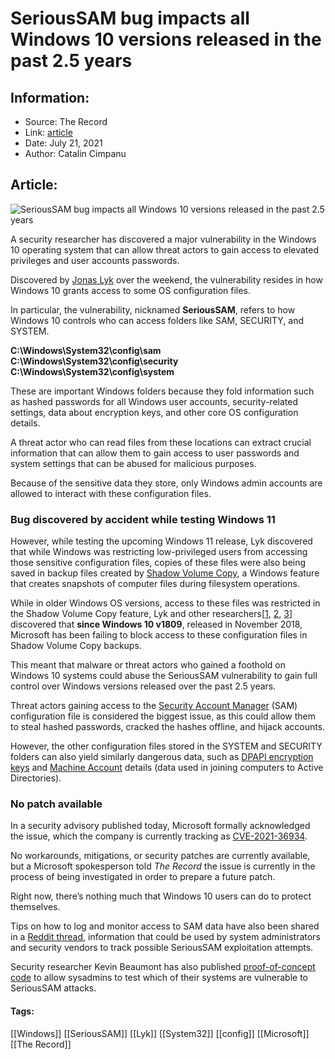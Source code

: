# SeriousSAM bug impacts all Windows 10 versions released in the past 2.5 years
### 

## Information:
+ Source: The Record
+ Link: [article](https://therecord.media/serioussam-bug-impacts-all-windows-10-versions-released-in-the-past-2-5-years/)
+ Date: July 21, 2021
+ Author: Catalin Cimpanu


## Article:
![SeriousSAM bug impacts all Windows 10 versions released in the past 2.5 years](https://therecord.media/wp-content/uploads/2021/06/Windows-logo-1-e1626378197804.jpg)

A security researcher has discovered a major vulnerability in the Windows 10 operating system that can allow threat actors to gain access to elevated privileges and user accounts passwords.


Discovered by [Jonas Lyk](https://twitter.com/jonasLyk/status/1417205166172950531) over the weekend, the vulnerability resides in how Windows 10 grants access to some OS configuration files.


In particular, the vulnerability, nicknamed **SeriousSAM**, refers to how Windows 10 controls who can access folders like SAM, SECURITY, and SYSTEM.


**C:\Windows\System32\config\sam  
C:\Windows\System32\config\security  
C:\Windows\System32\config\system**


These are important Windows folders because they fold information such as hashed passwords for all Windows user accounts, security-related settings, data about encryption keys, and other core OS configuration details.


A threat actor who can read files from these locations can extract crucial information that can allow them to gain access to user passwords and system settings that can be abused for malicious purposes.


Because of the sensitive data they store, only Windows admin accounts are allowed to interact with these configuration files.


### Bug discovered by accident while testing Windows 11


However, while testing the upcoming Windows 11 release, Lyk discovered that while Windows was restricting low-privileged users from accessing those sensitive configuration files, copies of these files were also being saved in backup files created by [Shadow Volume Copy](https://en.wikipedia.org/wiki/Shadow_Copy), a Windows feature that creates snapshots of computer files during filesystem operations.


While in older Windows OS versions, access to these files was restricted in the Shadow Volume Copy feature, Lyk and other researchers[[1](https://doublepulsar.com/hivenightmare-aka-serioussam-anybody-can-read-the-registry-in-windows-10-7a871c465fa5), [2](https://www.kb.cert.org/vuls/id/506989), [3](https://www.blumira.com/sam-database-vulnerability/)] discovered that **since Windows 10 v1809**, released in November 2018, Microsoft has been failing to block access to these configuration files in Shadow Volume Copy backups.


This meant that malware or threat actors who gained a foothold on Windows 10 systems could abuse the SeriousSAM vulnerability to gain full control over Windows versions released over the past 2.5 years.


Threat actors gaining access to the [Security Account Manager](https://docs.microsoft.com/en-us/windows/security/threat-protection/auditing/audit-sam) (SAM) configuration file is considered the biggest issue, as this could allow them to steal hashed passwords, cracked the hashes offline, and hijack accounts.


However, the other configuration files stored in the SYSTEM and SECURITY folders can also yield similarly dangerous data, such as [DPAPI encryption keys](https://en.wikipedia.org/wiki/Data_Protection_API) and [Machine Account](https://adsecurity.org/?p=280) details (data used in joining computers to Active Directories).


 
### No patch available


In a security advisory published today, Microsoft formally acknowledged the issue, which the company is currently tracking as [CVE-2021-36934](https://msrc.microsoft.com/update-guide/vulnerability/CVE-2021-36934).


No workarounds, mitigations, or security patches are currently available, but a Microsoft spokesperson told *The Record* the issue is currently in the process of being investigated in order to prepare a future patch.


Right now, there’s nothing much that Windows 10 users can do to protect themselves.


Tips on how to log and monitor access to SAM data have also been shared in a [Reddit thread](https://old.reddit.com/r/cybersecurity/comments/oo6a8f/sam_database_vulnerability_what_we_know_so_far/), information that could be used by system administrators and security vendors to track possible SeriousSAM exploitation attempts.


Security researcher Kevin Beaumont has also published [proof-of-conce](https://github.com/GossiTheDog/HiveNightmare)[p](https://github.com/GossiTheDog/HiveNightmare)[t code](https://github.com/GossiTheDog/HiveNightmare) to allow sysadmins to test which of their systems are vulnerable to SeriousSAM attacks.





#### Tags:
[[Windows]] [[SeriousSAM]] [[Lyk]] [[System32]] [[config]] [[Microsoft]] [[The Record]]

